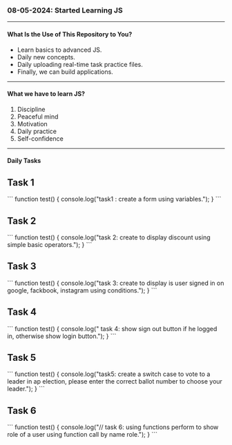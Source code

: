 <h3>08-05-2024: Started Learning JS</h3>
<hr>
<h4>What Is the Use of This Repository to You?</h4>
<ul>
  <li>Learn basics to advanced JS.</li>
  <li>Daily new concepts.</li>
  <li>Daily uploading real-time task practice files.</li>
  <li>Finally, we can build applications.</li>
</ul>
<hr>
<h4>What we have to learn JS?</h4>
<ol>
  <li>Discipline</li>
  <li>Peaceful mind</li>
  <li>Motivation</li>
  <li>Daily practice</li>
  <li>Self-confidence</li>
</ol>
<hr>
<h4>Daily Tasks</h4>

<h2>Task 1</h2>
```
function test() {
  console.log("task1 : create a form using variables.");
}
```

<h2>Task 2</h2>
```
function test() {
  console.log("task 2: create to display discount using simple basic operators.");
}
```

<h2>Task 3</h2>
```
function test() {
  console.log("task 3: create to display is user signed in on google, fackbook, instagram using conditions.");
}
```
<h2>Task 4</h2>
```
function test() {
  console.log(" task 4: show sign out button if he logged in, otherwise show login button.");
}
```

<h2>Task 5</h2>
```
function test() {
  console.log("task5: create a switch case to vote to a leader in ap election, please enter the correct ballot number to choose your leader.");
}
```
<h2>Task 6</h2>
```
function test() {
  console.log("// task 6: using functions perform to show role of a user using function call by name role.");
}
```
